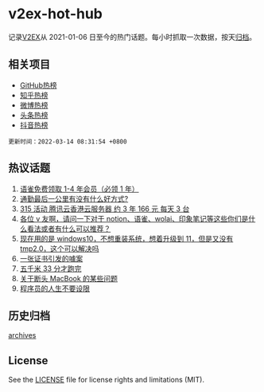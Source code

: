 # v2ex-hot-hub

 记录[V2EX](https://www.v2ex.com/)从 2021-01-06 日至今的热门话题。每小时抓取一次数据，按天[归档](archives)。
 
 ## 相关项目

- [GitHub热榜](https://github.com/snaildev/github-hot-hub)
- [知乎热榜](https://github.com/snaildev/zhihu-hot-hub)
- [微博热榜](https://github.com/snaildev/weibo-hot-hub)
- [头条热榜](https://github.com/snaildev/toutiao-hot-hub)
- [抖音热榜](https://github.com/snaildev/douyin-hot-hub)


 `更新时间：2022-03-14 08:31:54 +0800`

## 热议话题

1. [语雀免费领取 1-4 年会员（必领 1 年）](https://www.v2ex.com/t/839992)
1. [通勤最后一公里有没有什么好方式?](https://www.v2ex.com/t/839994)
1. [315 活动 腾讯云香港云服务器 约 3 年 166 元 每天 3 台](https://www.v2ex.com/t/840061)
1. [各位 v 友啊，请问一下对于 notion、语雀、wolai、印象笔记等这些你们是什么看法或者有什么可以推荐？](https://www.v2ex.com/t/840045)
1. [现在用的是 windows10，不想重装系统，想着升级到 11，但是又没有 tmp2.0，这个可以解决吗](https://www.v2ex.com/t/839980)
1. [一张证书引发的噱案](https://www.v2ex.com/t/840034)
1. [五千米 33 分才跑完](https://www.v2ex.com/t/839987)
1. [关于断头 MacBook 的某些问题](https://www.v2ex.com/t/840002)
1. [程序员的人生不要设限](https://www.v2ex.com/t/840026)

## 历史归档

[archives](archives)

## License

See the [LICENSE](LICENSE) file for license rights and limitations (MIT).

